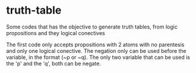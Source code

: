 # truth-table
Some codes that has the objective to generate truth tables, from logic propositions and they logical conectives 

The first code only accepts propositions with 2 atoms with no parentesis and only one logical conective. The negation only can be used before the variable, in the format (~p or ~q). The only two variable that can be used is the 'p' and the 'q', both can be negate.
